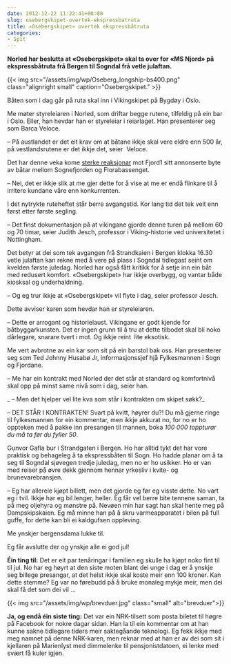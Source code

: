 ```yaml
---
date: 2012-12-22 11:22:41+00:00
slug: osebergskipet-overtek-ekspressbatruta
title: «Osebergskipet» overtek ekspressbåtruta
categories:
- Spit
---
```


**Norled har beslutta at «Osebergskipet» skal ta over for «MS Njord» på ekspressbåtruta frå Bergen til Sogndal frå vetle julaftan.**

{{< img src="/assets/img/wp/Oseberg_longship-bs400.png" class="alignright small" caption="Osebergskipet." >}}

<!--more-->

Båten som i dag går på ruta skal inn i Vikingskipet på Bygdøy i Oslo.

Me møter styreleiaren i Norled, som driftar begge rutene, tilfeldig på ein bar i Oslo. Eller, han hevdar han er styreleiar i reiarlaget. Han presenterer seg som Barca Veloce.

– På austlandet er det eit krav om at båtane ikkje skal vere eldre enn 500 år, på vestlandsrutene er det ikkje det, seier  Veloce.

Det har denne veka kome [sterke reaksjonar](http://www.nrk.no/nyheter/distrikt/nrk_sogn_og_fjordane/1.10846902) mot Fjord1 sitt annonserte byte av båtar mellom Sognefjorden og Florabassenget.

– Nei, det er ikkje slik at me gjer dette for å vise at me er endå flinkare til å irritere kundane våre enn konkurrenten.

I det nytrykte ruteheftet står berre avgangstid. Kor lang tid det tek veit enn først etter første segling.

– Det finst dokumentasjon på at vikingane gjorde denne turen på mellom 60 og 70 timar, seier Judith Jesch, professor i Viking-historie ved universitetet i Nottingham.

Det betyr at dei som tek avgangen frå Strandkaien i Bergen klokka 16.30 vetle julaftan kan rekne med å vere på plass i Sogndal tidlegast seint om kvelden første juledag. Norled har også fått kritikk for å setje inn ein båt med redusert komfort. «Osebergskipet» har ikkje overbygg, og vantar både kiosksal og underhaldning.

– Og eg trur ikkje at «Osebergskipet» vil flyte i dag, seier professor Jesch.

Dette avviser karen som hevdar han er styreleiaren.

– Dette er arrogant og historielaust. Vikingane er godt kjende for båtbyggarkunsten. Det er ingen grunn til å tru at dette tilbodet skal bli noko dårlegare, snarare tvert i mot. Og ikkje reint  lite eksotisk.

Me vert avbrotne av ein kar som sit på ein barstol bak oss. Han presenterer seg som Ted Johnny Husabø Jr, informasjonssjef hjå Fylkesmannen i Sogn og Fjordane.

– Me har ein kontrakt med Norled der det står at standard og komfortnivå skal opp på minst same nivå som i dag, seier han.

_ – Men det hjelper vel lite kva som står i kontrakten om skipet søkk?_

_–_ DET STÅR I KONTRAKTEN! Svart på kvitt, høyrer du?! Du må gjerne ringe til fylkesmannen for ein kommentar, men ikkje akkurat no, for no er ho oppteken med å pakke inn presangen til mannen, boka _100 000 toppturar du må ta før du fyller 50_.

Gunvor Gafla bur i Strandgaten i Bergen. Ho har alltid tykt det har vore praktisk og behageleg å ta ekspressbåten til Sogn. Ho hadde planar om å ta seg til Sogndal sjøvegen tredje juledag, men no er ho usikker. Ho er van med reiser på øvre dekk gjennom hennar yrkesliv i kvite- og brunevarebransjen.

– Eg har allereie kjøpt billett, men det gjorde eg før eg visste dette. No vart eg i tvil. Ikkje har eg bil lenger, heller. Eg får vel berre bite tennene saman, ta på meg oljehyra og mønstre på. Nevøen min har sagt han skal hente meg på Dampskipskaien. Eg må minne han på å skru varmeapparatet i bilen på full guffe, for dette kan bli ei kaldgufsen oppleving.

Me ynskjer bergensdama lukke til.

Eg får avslutte der og ynskje alle ei god jul!

**Éin ting til:** Det er eit par tenåringar i familien eg skulle ha kjøpt noko fint til til jul. No har eg høyrt at den siste moten blant dei unge i dag er å ynskje seg billege presangar, at det helst ikkje skal koste meir enn 100 kroner. Kan dette stemme? Eg var no førebudd på å bruke monaleg mykje meir, men dei skal få det som dei vil ...


{{< img src="/assets/img/wp/brevduer.jpg" class="small" alt="brevduer">}}

**Ja, og endå éin siste ting:** Det var ein NRK-tilsett som posta biletet til høgre på Facebook for nokre dagar sidan. Han la til ein kommentar om at han kunne sakne tidlegare tiders meir saktegåande teknologi. Eg fekk ikkje med meg namnet på denne NRK-karen, men reknar med at han er av dei som sit i kjellaren på Marienlyst med dimmelenke til pensjonistdatoen, ei lenke med svært få kuler igjen.


